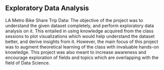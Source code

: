 ## Exploratory Data Analysis
LA Metro Bike Share Trip Data: 
The objective of the project was to understand the given dataset completely, and perform exploratory data analysis on it. This entailed in using knowledge acquired from the class sessions to plot visualizations which would help understand the dataset better, and derive insights
from it. However, the main focus of this project was to augment theoretical learning of the class with invaluable hands-on knowledge. This project was also meant to increase awareness and encourage exploration of fields and topics which are overlapping with the field of Data Science. 

